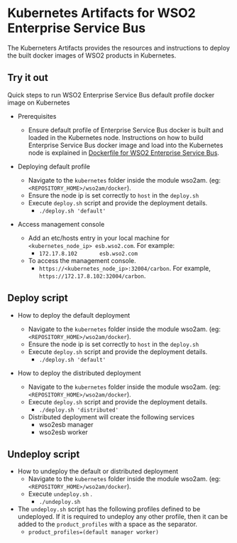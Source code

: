 # Kubernetes Artifacts for WSO2 Enterprise Service Bus #
The Kuberneters Artifacts provides the resources and instructions to deploy the built docker images of WSO2 products in Kubernetes.

## Try it out
Quick steps to run WSO2 Enterprise Service Bus default profile docker image on Kubernetes

* Prerequisites
    - Ensure default profile of Enterprise Service Bus docker is built and loaded in the Kubernetes node.
    Instructions on how to build Enterprise Service Bus docker image and load into the Kubernetes node is explained in [Dockerfile for WSO2 Enterprise Service Bus](https://github.com/wso2/kubernetes-artifacts/tree/master/wso2am/docker/README.md#building-the-docker-images).

* Deploying default profile
    - Navigate to the `kubernetes` folder inside the module wso2am. (eg: `<REPOSITORY_HOME>/wso2am/docker`). 
    - Ensure the node ip is set correctly to `host` in the `deploy.sh`
    - Execute `deploy.sh` script and provide the deployment details.
        + `./deploy.sh 'default'`

* Access management console
    - Add an etc/hosts entry in your local machine for `<kubernetes_node_ip> esb.wso2.com`. For example:
        + `172.17.8.102       esb.wso2.com`
    - To access the management console.
        +  `https://<kubernetes_node_ip>:32004/carbon`. For example, `https://172.17.8.102:32004/carbon`.

## Deploy script

* How to deploy the default deployment
    - Navigate to the `kubernetes` folder inside the module wso2am. (eg: `<REPOSITORY_HOME>/wso2am/docker`).
    - Ensure the node ip is set correctly to `host` in the `deploy.sh`
    - Execute `deploy.sh` script and provide the deployment details.
        + `./deploy.sh 'default'`
          
* How to deploy the distributed deployment
    - Navigate to the `kubernetes` folder inside the module wso2am. (eg: `<REPOSITORY_HOME>/wso2am/docker`).
    - Execute `deploy.sh` script and provide the deployment details.
        + `./deploy.sh 'distributed'`
    - Distributed deployment will create the following services
        + wso2esb manager
        + wso2esb worker 
    
## Undeploy script

* How to undeploy the default or distributed deployment
    - Navigate to the `kubernetes` folder inside the module wso2am. (eg: `<REPOSITORY_HOME>/wso2am/docker`).
    - Execute `undeploy.sh` .
        + `./undeploy.sh`           
* The `undeploy.sh` script has the following profiles defined to be undeployed. If it is required to undeploy any other profile, then it can be added to the `product_profiles` with a space as the separator.
    - `product_profiles=(default manager worker)`
